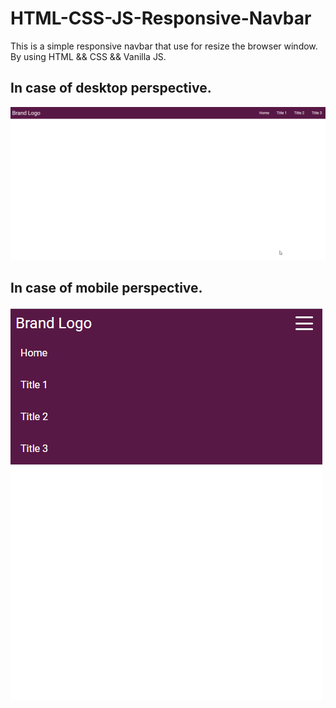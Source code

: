 # HTML-CSS-JS-Responsive-Navbar

This is a simple responsive navbar that use for resize the browser window. By using HTML && CSS && Vanilla JS. 


## In case of desktop perspective.

![imagename](https://github.com/SupaluckN/HTML-CSS-JS-Responsive-Navbar/blob/main/perspectives/2022-07-18%2018_28_51-Window.png)


## In case of mobile perspective.

![imagename](https://github.com/SupaluckN/HTML-CSS-JS-Responsive-Navbar/blob/main/perspectives/2022-07-18%2018_29_39-Window.png)
